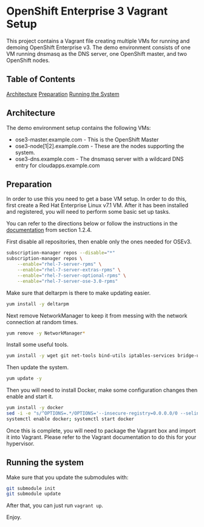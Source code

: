 # OpenShift Enterprise 3 Vagrant Setup

This project contains a Vagrant file creating multiple VMs for running and demoing OpenShift Enterprise v3.
The demo environment consists of one VM running dnsmasq as the DNS server, one OpenShift master, and two OpenShift
nodes.

## Table of Contents

[Architecture](#architecture)
[Preparation](#preparation)
[Running the System](#running-the-system)

## Architecture

The demo environment setup contains the following VMs:
- ose3-master.example.com - This is the OpenShift Master
- ose3-node[1|2].example.com - These are the nodes supporting the system.
- ose3-dns.example.com - The dnsmasq server with a wildcard DNS entry for cloudapps.example.com

## Preparation

In order to use this you need to get a base VM setup. In order to do this, first create a Red Hat Enterprise Linux v7.1
VM. After it has been installed and registered, you will need to perform some basic set up tasks.

You can refer to the directions below or follow the instructions in the
[documentation](https://access.redhat.com/beta/documentation/en/openshift-enterprise-30-administrator-guide/chapter-1-installation)
from section 1.2.4.

First disable all repositories, then enable only the ones needed for OSEv3.
```bash
subscription-manager repos --disable="*"
subscription-manager repos \
    --enable="rhel-7-server-rpms" \
    --enable="rhel-7-server-extras-rpms" \
    --enable="rhel-7-server-optional-rpms" \
    --enable="rhel-7-server-ose-3.0-rpms"
```

Make sure that deltarpm is there to make updating easier.
```bash
yum install -y deltarpm
```

Next remove NetworkManager to keep it from messing with the network connection at random times.
```bash
yum remove -y NetworkManager*
```

Install some useful tools.
```bash
yum install -y wget git net-tools bind-utils iptables-services bridge-utils
```

Then update the system.
```bash
yum update -y
```

Then you will need to install Docker, make some configuration changes then enable and start it.
```bash
yum install -y docker
sed -i -e "s/^OPTIONS=.*/OPTIONS='--insecure-registry=0.0.0.0/0 --selinux-enabled=true'"
systemctl enable docker; systemctl start docker
```

Once this is complete, you will need to package the Vagrant box and import it into Vagrant. Please refer to the Vagrant
documentation to do this for your hypervisor.

## Running the system

Make sure that you update the submodules with:
```bash
git submodule init
git submodule update
```

After that, you can just run `vagrant up`.

Enjoy.
